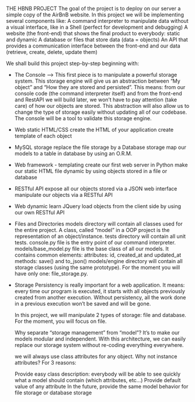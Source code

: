 THE HBNB PROJECT
The goal of the project is to deploy on our server a simple copy of the AirBnB website. In this project we will be implementing several components like:
A command interpreter to manipulate data without a visual interface, like in a Shell (perfect for development and debugging)
A website (the front-end) that shows the final product to everybody: static and dynamic
A database or files that store data (data = objects)
An API that provides a communication interface between the front-end and our data (retrieve, create, delete, update them)

We shall build this project step-by-step beginning with:

- The Console --> This first piece is to manipulate a powerful storage system. This storage engine will give us an abstraction between “My object” and “How they are stored and persisted”. This means: from our console code (the command interpreter itself) and from the front-end and RestAPI we will build later, we won’t have to pay attention (take care) of how our objects are stored.
  This abstraction will also allow us to change the type of storage easily without updating all of our codebase.
  The console will be a tool to validate this storage engine.

- Web static
  HTML/CSS
  create the HTML of your application
  create template of each object

- MySQL storage
  replace the file storage by a Database storage
  map our models to a table in database by using an O.R.M.

- Web framework - templating
  create our first web server in Python
  make our static HTML file dynamic by using objects stored in a file or database

- RESTful API
  expose all our objects stored via a JSON web interface
  manipulate our objects via a RESTful API

- Web dynamic
  learn JQuery
  load objects from the client side by using our own RESTful API

- Files and Directories
  models directory will contain all classes used for the entire project. A class, called “model” in a OOP project is the representation of an object/instance.
  tests directory will contain all unit tests.
  console.py file is the entry point of our command interpreter.
  models/base_model.py file is the base class of all our models. It contains common elements:
  attributes: id, created_at and updated_at
  methods: save() and to_json()
  models/engine directory will contain all storage classes (using the same prototype). For the moment you will have only one: file_storage.py.

- Storage
  Persistency is really important for a web application. It means: every time our program is executed, it starts with all objects previously created from another execution. Without persistency, all the work done in a previous execution won’t be saved and will be gone.

  In this project, we will manipulate 2 types of storage: file and database. For the moment, you will focus on file.

  Why separate “storage management” from “model”? It’s to make our models modular and independent. With this architecture, we can easily replace our storage system without re-coding everything everywhere.

  we will always use class attributes for any object. Why not instance attributes? For 3 reasons:

  Provide easy class description: everybody will be able to see quickly what a model should contain (which attributes, etc…)
  Provide default value of any attribute
  In the future, provide the same model behavior for file storage or database storage
